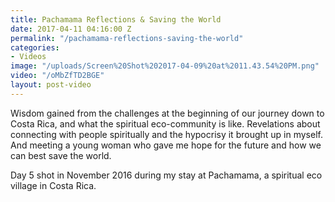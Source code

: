 ```yaml
---
title: Pachamama Reflections & Saving the World
date: 2017-04-11 04:16:00 Z
permalink: "/pachamama-reflections-saving-the-world"
categories:
- Videos
image: "/uploads/Screen%20Shot%202017-04-09%20at%2011.43.54%20PM.png"
video: "/oMbZfTD2BGE"
layout: post-video
---
```


Wisdom gained from the challenges at the beginning of our journey down to Costa Rica, and what the spiritual eco-community is like. Revelations about connecting with people spiritually and the hypocrisy it brought up in myself. And meeting a young woman who gave me hope for the future and how we can best save the world.

Day 5 shot in November 2016 during my stay at Pachamama, a spiritual eco village in Costa Rica. 